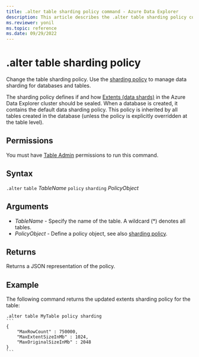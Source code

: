 ```yaml
---
title: .alter table sharding policy command - Azure Data Explorer
description: This article describes the .alter table sharding policy command in Azure Data Explorer.
ms.reviewer: yonil
ms.topic: reference
ms.date: 09/29/2022
---
```

# .alter table sharding policy

Change the table sharding policy. Use the [sharding policy](../management/shardingpolicy.md) to manage data sharding for databases and tables.  

The sharding policy defines if and how [Extents (data shards)](../management/extents-overview.md) in the Azure Data Explorer cluster should be sealed. When a database is created, it contains the default data sharding policy. This policy is inherited by all tables created in the database (unless the policy is explicitly overridden at the table level).

## Permissions

You must have [Table Admin](access-control/role-based-access-control.md) permissions to run this command.

## Syntax

`.alter` `table` *TableName* `policy` `sharding` *PolicyObject*

## Arguments

- *TableName* - Specify the name of the table. A wildcard (*) denotes all tables.
- *PolicyObject* - Define a policy object, see also [sharding policy](../management/shardingpolicy.md).

## Returns

Returns a JSON representation of the policy.

## Example

The following command  returns the updated extents sharding policy for the table:

````kusto
.alter table MyTable policy sharding
```
{
    "MaxRowCount" : 750000,
    "MaxExtentSizeInMb" : 1024,
    "MaxOriginalSizeInMb" : 2048
}
```
````